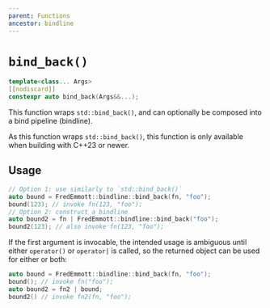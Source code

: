 ```yaml
---
parent: Functions
ancestor: bindline
---
```


# `bind_back()`

```c++
template<class... Args>
[[nodiscard]]
constexpr auto bind_back(Args&&...);
```

This function wraps `std::bind_back()`, and can optionally be composed into a bind pipeline (bindline).

As this function wraps `std::bind_back()`, this function is only available when building with C++23 or newer.

## Usage

```c++
// Option 1: use similarly to `std::bind_back()`
auto bound = FredEmmott::bindline::bind_back(fn, "foo");
bound(123); // invoke fn(123, "foo");
// Option 2: construct a bindline
auto bound2 = fn | FredEmmott::bindline::bind_back("foo");
bound2(123); // also invoke fn(123, "foo");
```

If the first argument is invocable, the intended usage is ambiguous until either `operator()` or `operator|` is called, so the returned object can be used for either or both:

```c++
auto bound = FredEmmott::bindline::bind_back(fn, "foo");
bound(); // invoke fn("foo");
auto bound2 = fn2 | bound;
bound2() // invoke fn2(fn, "foo");
```
